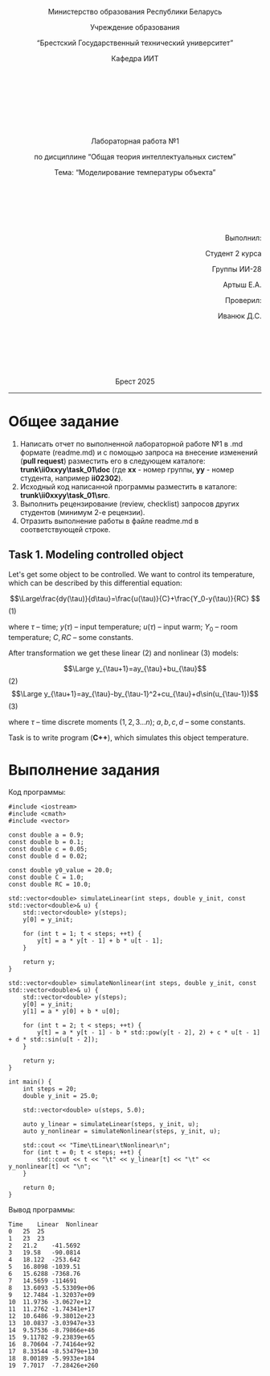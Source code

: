 <p align="center"> Министерство образования Республики Беларусь</p>
<p align="center">Учреждение образования</p>
<p align="center">“Брестский Государственный технический университет”</p>
<p align="center">Кафедра ИИТ</p>
<br><br><br><br><br><br><br>
<p align="center">Лабораторная работа №1</p>
<p align="center">по дисциплине “Общая теория интеллектуальных систем”</p>
<p align="center">Тема: “Моделирование температуры объекта”</p>
<br><br><br><br><br>
<p align="right">Выполнил:</p>
<p align="right">Студент 2 курса</p>
<p align="right">Группы ИИ-28</p>
<p align="right">Артыш Е.А.</p>
<p align="right">Проверил:</p>
<p align="right">Иванюк Д.С.</p>
<br><br><br><br><br>
<p align="center">Брест 2025</p>


<hr>


# Общее задание #
1. Написать отчет по выполненной лабораторной работе №1 в .md формате (readme.md) и с помощью запроса на внесение изменений (**pull request**) разместить его в следующем каталоге: **trunk\ii0xxyy\task_01\doc** (где **xx** - номер группы, **yy** - номер студента, например **ii02302**).
2. Исходный код написанной программы разместить в каталоге: **trunk\ii0xxyy\task_01\src**.
3. Выполнить рецензирование (review, checklist) запросов других студентов (минимум 2-е рецензии).
4. Отразить выполнение работы в файле readme.md в соответствующей строке.

## Task 1. Modeling controlled object ##
Let's get some object to be controlled. We want to control its temperature, which can be described by this differential equation:

$$\Large\frac{dy(\tau)}{d\tau}=\frac{u(\tau)}{C}+\frac{Y_0-y(\tau)}{RC} $$ (1)

where $\tau$ – time; $y(\tau)$ – input temperature; $u(\tau)$ – input warm; $Y_0$ – room temperature; $C,RC$ – some constants.

After transformation we get these linear (2) and nonlinear (3) models:

$$\Large y_{\tau+1}=ay_{\tau}+bu_{\tau}$$ (2)
$$\Large y_{\tau+1}=ay_{\tau}-by_{\tau-1}^2+cu_{\tau}+d\sin(u_{\tau-1})$$ (3)

where $\tau$ – time discrete moments ($1,2,3{\dots}n$); $a,b,c,d$ – some constants.

Task is to write program (**С++**), which simulates this object temperature.

# Выполнение задания #
Код программы:
```
#include <iostream>
#include <cmath>
#include <vector>

const double a = 0.9;
const double b = 0.1;
const double c = 0.05;
const double d = 0.02;

const double y0_value = 20.0;  
const double C = 1.0;
const double RC = 10.0;

std::vector<double> simulateLinear(int steps, double y_init, const std::vector<double>& u) {
    std::vector<double> y(steps);
    y[0] = y_init;

    for (int t = 1; t < steps; ++t) {
        y[t] = a * y[t - 1] + b * u[t - 1];
    }

    return y;
}

std::vector<double> simulateNonlinear(int steps, double y_init, const std::vector<double>& u) {
    std::vector<double> y(steps);
    y[0] = y_init;
    y[1] = a * y[0] + b * u[0];

    for (int t = 2; t < steps; ++t) {
        y[t] = a * y[t - 1] - b * std::pow(y[t - 2], 2) + c * u[t - 1] + d * std::sin(u[t - 2]);
    }

    return y;
}

int main() {
    int steps = 20;
    double y_init = 25.0;

    std::vector<double> u(steps, 5.0);

    auto y_linear = simulateLinear(steps, y_init, u);
    auto y_nonlinear = simulateNonlinear(steps, y_init, u);

    std::cout << "Time\tLinear\tNonlinear\n";
    for (int t = 0; t < steps; ++t) {
        std::cout << t << "\t" << y_linear[t] << "\t" << y_nonlinear[t] << "\n";
    }

    return 0;
}

```
Вывод программы:
```
Time	Linear	Nonlinear
0	25	25
1	23	23
2	21.2	-41.5692
3	19.58	-90.0814
4	18.122	-253.642
5	16.8098	-1039.51
6	15.6288	-7368.76
7	14.5659	-114691
8	13.6093	-5.53309e+06
9	12.7484	-1.32037e+09
10	11.9736	-3.0627e+12
11	11.2762	-1.74341e+17
12	10.6486	-9.38012e+23
13	10.0837	-3.03947e+33
14	9.57536	-8.79866e+46
15	9.11782	-9.23839e+65
16	8.70604	-7.74164e+92
17	8.33544	-8.53479e+130
18	8.00189	-5.9933e+184
19	7.7017	-7.28426e+260


```